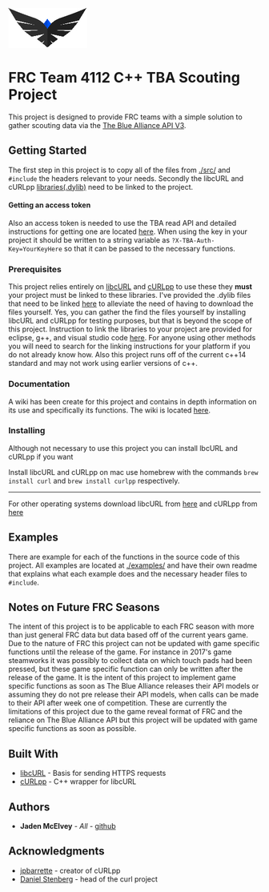 ![4112 Logo](/Resources/4112Logo.jpg)
# FRC Team 4112 C++ TBA Scouting Project
This project is designed to provide FRC teams with a simple solution to gather scouting data via the [The Blue Alliance API V3](https://www.thebluealliance.com/apidocs/v3). 

## Getting Started
The first step in this project is to copy all of the files from [./src/](https://github.com/JadenMcElvey/4112-Cpp-TBA-Scouting-Application/tree/master/src) and `#include` the headers relevant to your needs. Secondly the libcURL and cURLpp [libraries(.dylib)](https://github.com/JadenMcElvey/4112-Cpp-TBA-Scouting-Application/tree/master/Libraries) need to be linked to the project.
#### Getting an access token
Also an access token is needed to use the TBA read API and detailed instructions for getting one are located [here](https://www.thebluealliance.com/apidocs#apiv3). When using the key in your project it should be written to a string variable as `?X-TBA-Auth-Key=YourKeyHere` so that it can be passed to the necessary functions.

### Prerequisites
This project relies entirely on [libcURL](https://curl.haxx.se/libcurl/) and [cURLpp](http://www.curlpp.org) to use these they **must** your project must be linked to these libraries. I've provided the .dylib files that need to be linked [here](https://github.com/JadenMcElvey/4112-Cpp-TBA-Scouting-Application/tree/master/Libraries) to alleviate the need of having to download the files yourself. Yes, you can gather the find the files yourself by installing libcURL and cURLpp for testing purposes, but that is beyond the scope of this project. 
Instruction to link the libraries to your project are provided for eclipse, g++, and visual studio code [here](https://github.com/JadenMcElvey/4112-Cpp-TBA-Scouting/wiki/Setup). For anyone using other methods you will need to search for the linking instructions for your platform if you do not already know how. Also this project runs off of the current c++14 standard and may not work using earlier versions of c++.

### Documentation
A wiki has been create for this project and contains in depth information on its use and specifically its functions. The wiki is located [here](https://github.com/JadenMcElvey/4112-Cpp-TBA-Scouting/wiki).

### Installing
Although not necessary to use this project you can install lbcURL and cURLpp if you want

Install libcURL and cURLpp on mac use homebrew with the commands `brew install curl` and `brew install curlpp` respectively.
***
For other operating systems download libcURL from [here](https://curl.haxx.se/download.html) and cURLpp from [here](https://github.com/jpbarrette/curlpp/releases)

## Examples
There are example for each of the functions in the source code of this project. All examples are located at [./examples/](https://github.com/JadenMcElvey/4112-Cpp-TBA-Scouting-Application/tree/master/Examples) and have their own readme that explains what each example does and the necessary header files to `#include`.

## Notes on Future FRC Seasons
The intent of this project is to be applicable to each FRC season with more than just general FRC data but data based off of the current years game. Due to the nature of FRC this project can not be updated with game specific functions until the release of the game. For instance in 2017's game steamworks it was possibly to collect data on which touch pads had been pressed, but these game specific function can only be written after the release of the game. It is the intent of this project to implement game specific functions as soon as The Blue Alliance releases their API models or assuming they do not pre release their API models, when calls can be made to their API after week one of competition. These are currently the limitations of this project due to the game reveal format of FRC and the reliance on The Blue Alliance API but this project will be updated with game specific functions as soon as possible.

## Built With
* [libcURL](https://curl.haxx.se) - Basis for sending HTTPS requests
* [cURLpp](http://www.curlpp.org) - C++ wrapper for libcURL

## Authors
* **Jaden McElvey** - *All* - [github](https://github.com/JadenMcElvey)

## Acknowledgments
* [jpbarrette](https://github.com/jpbarrette) - creator of cURLpp
* [Daniel Stenberg](https://daniel.haxx.se) - head of the curl project